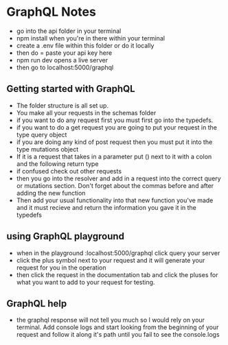 # GraphQL Notes

* go into the api folder in your terminal
* npm install when you're in there within your terminal
* create a .env file within this folder or do it locally
* then do = paste your api key here
* npm run dev opens a live server
* then go to localhost:5000/graphql

## Getting started with GraphQL

* The folder structure is all set up.
* You make all your requests in the schemas folder
* if you want to do any request first you must first go into the typedefs.
* if you want to do a get request you are going to put your request in the type query object
* if you are doing any kind of post request then you must put it into the type mutations object
* If it is a request that takes in a parameter put () next to it with a colon and the following return type
* if confused check out other requests
* then you go into the resolver and add in a request into the correct query or mutations section. Don't forget about the commas before and after adding the new function
* Then add your usual functionality into that new function you've made and it must recieve and return the information you gave it in the typedefs

## using GraphQL playground

* when in the playground :localhost:5000/graphql click query your server
* click the plus symbol next to your request and it will generate your request for you in the operation
* then click the request in the documentation tab and click the pluses for what you want to add to your request for testing.

## GraphQL help

* the graphql response will not tell you much so I would rely on your terminal. Add console logs and start looking from the beginning of your request and follow it along it's path until you fail to see the console.logs
